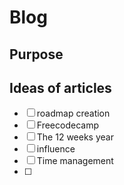 # Blog
## Purpose
## Ideas of articles
- [ ] roadmap creation
- [ ] Freecodecamp
- [ ] The 12 weeks year
- [ ] influence
- [ ] Time management
- [ ] 